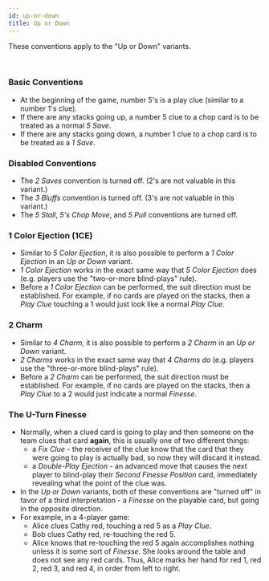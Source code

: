 ```yaml
---
id: up-or-down
title: Up or Down
---
```


These conventions apply to the "Up or Down" variants.

<br />

### Basic Conventions

- At the beginning of the game, number 5's is a play clue (similar to a number 1's clue).
- If there are any stacks going up, a number 5 clue to a chop card is to be treated as a normal *5 Save*.
- If there are any stacks going down, a number 1 clue to a chop card is to be treated as a *1 Save*.

### Disabled Conventions

- The *2 Saves* convention is turned off. (2's are not valuable in this variant.)
- The *3 Bluffs* convention is turned off. (3's are not valuable in this variant.)
- The *5 Stall*, *5's Chop Move*, and *5 Pull* conventions are turned off.

### 1 Color Ejection (1CE)

- Similar to *5 Color Ejection*, it is also possible to perform a *1 Color Ejection* in an *Up or Down* variant.
- *1 Color Ejection* works in the exact same way that *5 Color Ejection* does (e.g. players use the "two-or-more blind-plays" rule).
- Before a *1 Color Ejection* can be performed, the suit direction must be established. For example, if no cards are played on the stacks, then a *Play Clue* touching a 1 would just look like a normal *Play Clue*.

### 2 Charm

- Similar to *4 Charm*, it is also possible to perform a *2 Charm* in an *Up or Down* variant.
- *2 Charms* works in the exact same way that *4 Charms do* (e.g. players use the "three-or-more blind-plays" rule).
- Before a *2 Charm* can be performed, the suit direction must be established. For example, if no cards are played on the stacks, then a *Play Clue* to a 2 would just indicate a normal *Finesse*.

### The U-Turn Finesse

- Normally, when a clued card is going to play and then someone on the team clues that card **again**, this is usually one of two different things:
  - a *Fix Clue* - the receiver of the clue know that the card that they were going to play is actually bad, so now they will discard it instead.
  - a *Double-Play Ejection* - an advanced move that causes the next player to blind-play their *Second Finesse Position* card, immediately revealing what the point of the clue was.
- In the *Up or Down* variants, both of these conventions are "turned off" in favor of a third interpretation - a *Finesse* on the playable card, but going in the opposite direction.
- For example, in a 4-player game:
  - Alice clues Cathy red, touching a red 5 as a *Play Clue*.
  - Bob clues Cathy red, re-touching the red 5.
  - Alice knows that re-touching the red 5 again accomplishes nothing unless it is some sort of *Finesse*. She looks around the table and does not see any red cards. Thus, Alice marks her hand for red 1, red 2, red 3, and red 4, in order from left to right.
